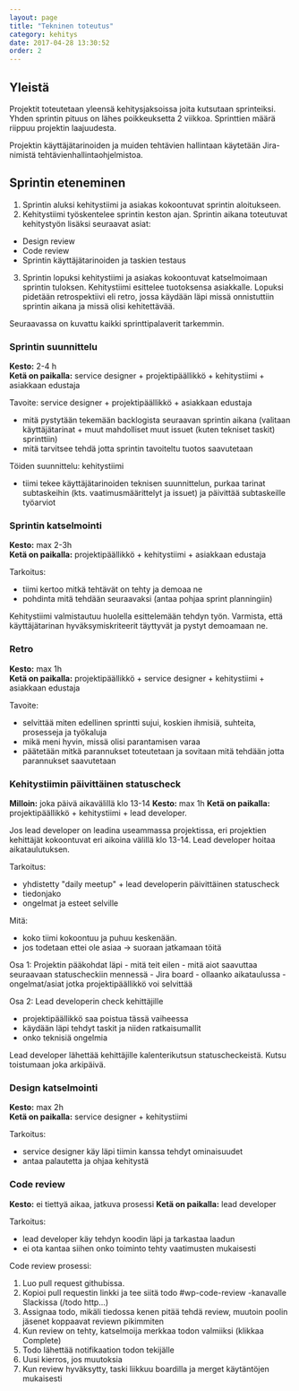 ```yaml
---
layout: page
title: "Tekninen toteutus"
category: kehitys
date: 2017-04-28 13:30:52
order: 2
---
```


## Yleistä

Projektit toteutetaan yleensä kehitysjaksoissa joita kutsutaan sprinteiksi. Yhden sprintin pituus on lähes poikkeuksetta 2 viikkoa. Sprinttien määrä riippuu projektin laajuudesta. 

Projektin käyttäjätarinoiden ja muiden tehtävien hallintaan käytetään Jira-nimistä tehtävienhallintaohjelmistoa.

## Sprintin eteneminen

1. Sprintin aluksi kehitystiimi ja asiakas kokoontuvat sprintin aloitukseen.
2. Kehitystiimi työskentelee sprintin keston ajan. Sprintin aikana toteutuvat kehitystyön lisäksi seuraavat asiat:
  * Design review  
  * Code review  
  * Sprintin käyttäjätarinoiden ja taskien testaus  
3. Sprintin lopuksi kehitystiimi ja asiakas kokoontuvat katselmoimaan sprintin tuloksen. Kehitystiimi esittelee tuotoksensa asiakkalle. Lopuksi pidetään retrospektiivi eli retro, jossa käydään läpi missä onnistuttiin sprintin aikana ja missä olisi kehitettävää.

Seuraavassa on kuvattu kaikki sprinttipalaverit tarkemmin.

### Sprintin suunnittelu

**Kesto:** 2-4 h  
**Ketä on paikalla:** service designer + projektipäällikkö + kehitystiimi + asiakkaan edustaja

Tavoite: service designer + projektipäällikkö + asiakkaan edustaja
- mitä pystytään tekemään backlogista seuraavan sprintin aikana (valitaan käyttäjätarinat + muut mahdolliset muut issuet (kuten tekniset taskit) sprinttiin)
- mitä tarvitsee tehdä jotta sprintin tavoiteltu tuotos saavutetaan

Töiden suunnittelu: kehitystiimi
- tiimi tekee käyttäjätarinoiden teknisen suunnittelun, purkaa tarinat subtaskeihin (kts. vaatimusmäärittelyt ja issuet) ja päivittää subtaskeille työarviot

### Sprintin katselmointi

**Kesto:** max 2-3h  
**Ketä on paikalla:** projektipäällikkö + kehitystiimi + asiakkaan edustaja

Tarkoitus:
- tiimi kertoo mitkä tehtävät on tehty ja demoaa ne
- pohdinta mitä tehdään seuraavaksi (antaa pohjaa sprint planningiin)

Kehitystiimi valmistautuu huolella esittelemään tehdyn työn. Varmista, että käyttäjätarinan hyväksymiskriteerit täyttyvät ja pystyt demoamaan ne.

### Retro

**Kesto:** max 1h  
**Ketä on paikalla:** projektipäällikkö + service designer + kehitystiimi + asiakkaan edustaja

Tavoite:
- selvittää miten edellinen sprintti sujui, koskien ihmisiä, suhteita, prosesseja ja työkaluja
- mikä meni hyvin, missä olisi parantamisen varaa
- päätetään mitkä parannukset toteutetaan ja sovitaan mitä tehdään jotta parannukset saavutetaan


### Kehitystiimin päivittäinen statuscheck

**Milloin:** joka päivä aikavälillä klo 13-14
**Kesto:** max 1h
**Ketä on paikalla:** projektipäällikkö + kehitystiimi + lead developer. 

Jos lead developer on leadina useammassa projektissa, eri projektien kehittäjät kokoontuvat eri aikoina välillä klo 13-14. Lead developer hoitaa aikataulutuksen.

Tarkoitus:
- yhdistetty "daily meetup" + lead developerin päivittäinen statuscheck
- tiedonjako
- ongelmat ja esteet selville

Mitä:
- koko tiimi kokoontuu ja puhuu keskenään.
- jos todetaan ettei ole asiaa -> suoraan jatkamaan töitä

Osa 1: Projektin pääkohdat läpi
	- mitä teit eilen
	- mitä aiot saavuttaa seuraavaan statuscheckiin mennessä
	- Jira board
	- ollaanko aikataulussa
	- ongelmat/asiat jotka projektipäällikkö voi selvittää
 
Osa 2: Lead developerin check kehittäjille
- projektipäällikkö saa poistua tässä vaiheessa
- käydään läpi tehdyt taskit ja niiden ratkaisumallit
- onko teknisiä ongelmia

Lead developer lähettää kehittäjille kalenterikutsun statuscheckeistä. Kutsu toistumaan joka arkipäivä.


### Design katselmointi

**Kesto:** max 2h  
**Ketä on paikalla:** service designer + kehitystiimi

Tarkoitus:
- service designer käy läpi tiimin kanssa tehdyt ominaisuudet
- antaa palautetta ja ohjaa kehitystä

### Code review

**Kesto:** ei tiettyä aikaa, jatkuva prosessi
**Ketä on paikalla:** lead developer

Tarkoitus:
- lead developer käy tehdyn koodin läpi ja tarkastaa laadun
- ei ota kantaa siihen onko toiminto tehty vaatimusten mukaisesti

Code review prosessi:

1. Luo pull request githubissa.
2. Kopioi pull requestin linkki ja tee siitä todo #wp-code-review -kanavalle Slackissa (/todo http…)
3. Assignaa todo, mikäli tiedossa kenen pitää tehdä review, muutoin poolin jäsenet koppaavat reviewn pikimmiten
4. Kun review on tehty, katselmoija merkkaa todon valmiiksi (klikkaa Complete)
5. Todo lähettää notifikaation todon tekijälle
6. Uusi kierros, jos muutoksia
7. Kun review hyväksytty, taski liikkuu boardilla ja merget käytäntöjen mukaisesti

